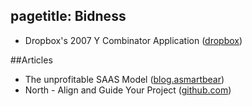 pagetitle: Bidness
---

* Dropbox's 2007 Y Combinator Application ([dropbox](http://dl.dropboxusercontent.com/u/27532820/app.html))

##Articles
* The unprofitable SAAS Model ([blog.asmartbear](http://blog.asmartbear.com/unprofitable-saas-business-model.html))
* North - Align and Guide Your Project ([github.com](https://github.com/Snugug/north))
